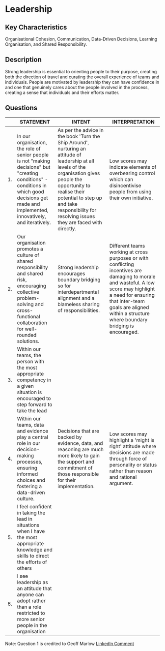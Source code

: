 # Leadership

## Key Characteristics
Organisational Cohesion, Communication, Data-Driven Decisions, Learning Organisation, and Shared Responsibility.

## Description
Strong leadership is essential to orienting people to their purpose, creating both the direction of travel and curating the overall experience of teams and individuals. People are motivated by leadership they can have confidence in and one that genuinely cares about the people involved in the process, creating a sense that individuals and their efforts matter.

## Questions

| | STATEMENT  	| INTENT  	| INTERPRETATION |
|---	|---	|---	|---	|
| 1. | In our organisation, the role of senior people is not "making decisions" but "creating conditions" - conditions in which good decisions get made and implemented, innovatively, and iteratively. | As per the advice in the book 'Turn the Ship Around', nurturing an attitude of leadership at all levels of the organisation gives people the opportunity to realise their potential to step up and take responsibility for resolving issues they are faced with directly.	| Low scores may indicate elements of overbearing control which can disincentivise people from using their own initiative. | 
| 2. | Our organisation promotes a culture of shared responsibility and shared risk, encouraging collective problem-solving and cross-functional collaboration for well-rounded solutions.	| Strong leadership encourages boundary bridging so for interdepartmental alignment and a blameless sharing of responsibilities. | Different teams working at cross purposes or with conflicting incentives are damaging to morale and wasteful. A low score may highlight a need for ensuring that inter-team goals are aligned within a structure where boundary bridging is encouraged. |
| 3. | Within our teams, the person with the most appropriate competency in a given situation is encouraged to step forward to take the lead | | |
| 4. | Within our teams, data and evidence play a central role in our decision-making processes, ensuring informed choices and fostering a data-driven culture.	| Decisions that are backed by evidence, data, and reasoning are much more likely to gain the support and commitment of those responsible for their implementation.	| Low scores may highlight a 'might is right' attitude where decisions are made through force of personality or status rather than reason and rational argument. |
| 5. | I feel confident in taking the lead in situations when I have the most appropriate knowledge and skills to direct the efforts of others | | |
| 6. | I see leadership as an attitude that anyone can adopt rather than a role restricted to more senior people in the organisation | | |

 




Note: Question 1 is credited to Geoff Marlow [LinkedIn Comment](https://www.linkedin.com/feed/update/urn:li:activity:7097147420244893697?commentUrn=urn%3Ali%3Acomment%3A%28activity%3A7097147420244893697%2C7097150300603473922%29)



